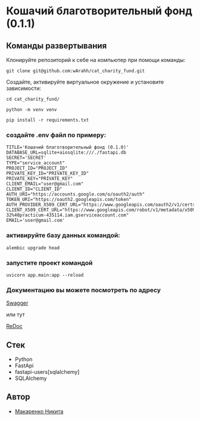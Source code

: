 # Кошачий благотворительный фонд (0.1.1)
## Команды развертывания
Клонируйте репозиторий к себе на компьютер при помощи команды:
```
git clone git@github.com:wArahh/cat_charity_fund.git
```

Создайте, активируйте виртуальное окружение и установите зависимости:
```
cd cat_charity_fund/
```
```
python -m venv venv
```
```
pip install -r requirements.txt
```
### создайте .env файл по примеру:
```
TITLE='Кошачий благотворительный фонд (0.1.0)'
DATABASE_URL=sqlite+aiosqlite:///./fastapi.db
SECRET='SECRET'
TYPE="service_account"
PROJECT_ID="PROJECT_ID"
PRIVATE_KEY_ID="PRIVATE_KEY_ID"
PRIVATE_KEY="PRIVATE_KEY"
CLIENT_EMAIL="user@gmail.com"
CLIENT_ID="CLIENT_ID"
AUTH_URI="https://accounts.google.com/o/oauth2/auth"
TOKEN_URI="https://oauth2.googleapis.com/token"
AUTH_PROVIDER_X509_CERT_URL="https://www.googleapis.com/oauth2/v1/certs"
CLIENT_X509_CERT_URL="https://www.googleapis.com/robot/v1/metadata/x509/warah-32%40practicum-435114.iam.gserviceaccount.com"
EMAIL='user@gmail.com'
```
### активируйте базу данных командой:
```
alembic upgrade head
```
### запустите проект командой
```
uvicorn app.main:app --reload
```
### Документацию вы можете посмотреть по адресу
[Swagger](http://127.0.0.1:8000/docs)

или тут

[ReDoc](http://127.0.0.1:8000/redoc)



## Стек
- Python
- FastApi
- fastapi-users[sqlalchemy] 
- SQLAlchemy
## Автор
- [Макаренко Никита](https://github.com/wArahh)
